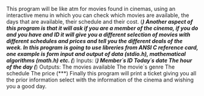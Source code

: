 This program will be like atm for movies found in cinemas, using an interactive menu in which you can check which movies are available, the days that are available, their schedule and their cost. 
(***)
Another aspect of this program is that it will ask if you are a member of the cinema, if you do and you have and ID it will give you a different selection of movies with different schedules and prices and tell you the different deals of the week.
In this program is going to use libreries from ANSI C reference card, one example is form input and output of data (stdio.h), mathematical algorithms (math.h) etc.
(***)
Inputs:
(***)
Member´s ID
Today´s date
The hour of the day
(***)
Outputs:
The movies available
The movie´s genre 
The schedule
The price 
(***)
Finally this program will print a ticket giving you all the prior information select with the information of the cinema and wishing you a good day.
